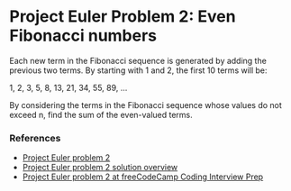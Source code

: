 <h1>Project Euler Problem 2: Even Fibonacci numbers</h1>

<p>Each new term in the Fibonacci sequence is generated by adding the previous two terms. By starting with 1 and 2, the first 10 terms will be:</p>

<p>1, 2, 3, 5, 8, 13, 21, 34, 55, 89, ...</p>

<p>By considering the terms in the Fibonacci sequence whose values do not exceed n, find the sum of the even-valued terms.</p>

<h3>References</h3>

<ul>
  <li><a href="https://projecteuler.net/problem=2">
    Project Euler problem 2
  </a></li>

  <li><a href="https://projecteuler.net/overview=002">
    Project Euler problem 2 solution overview
  </a></li>

  <li><a href="https://www.freecodecamp.org/learn/coding-interview-prep/project-euler/problem-2-even-fibonacci-numbers">
    Project Euler problem 2 at freeCodeCamp Coding Interview Prep
  </a></li>
</ul>
